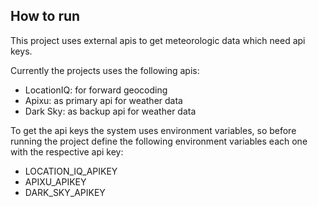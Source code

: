 ## How to run

This project uses external apis to get meteorologic data which need api keys.

Currently the projects uses the following apis:
- LocationIQ: for forward geocoding
- Apixu: as primary api for weather data
- Dark Sky: as backup api for weather data

To get the api keys the system uses environment variables, so before running the project
define the following environment variables each one with the respective api key:
- LOCATION_IQ_APIKEY
- APIXU_APIKEY
- DARK_SKY_APIKEY
